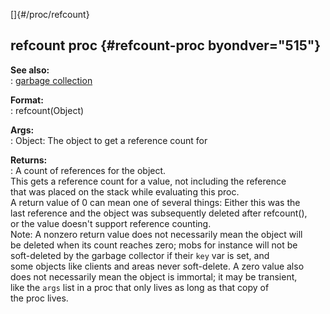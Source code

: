 []{#/proc/refcount}    
## refcount proc {#refcount-proc byondver="515"}    
**See also:**    
:   [garbage collection](/ref/DM/garbage.md)    
<!-- -->    
**Format:**    
:   refcount(Object)    
<!-- -->    
**Args:**    
:   Object: The object to get a reference count for    
<!-- -->    
**Returns:**    
:   A count of references for the object.    
This gets a reference count for a value, not including the reference    
that was placed on the stack while evaluating this proc.    
A return value of 0 can mean one of several things: Either this was the    
last reference and the object was subsequently deleted after refcount(),    
or the value doesn\'t support reference counting.    
Note: A nonzero return value does not necessarily mean the object will    
be deleted when its count reaches zero; mobs for instance will not be    
soft-deleted by the garbage collector if their `key` var is set, and    
some objects like clients and areas never soft-delete. A zero value also    
does not necessarily mean the object is immortal; it may be transient,    
like the `args` list in a proc that only lives as long as that copy of    
the proc lives.  